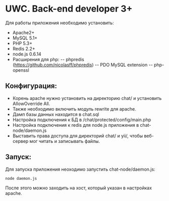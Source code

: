 # UWC. Back-end developer 3+

<p>Для работы приложения необходимо установить:</p>

- Apache2+
- MySQL 5.1+
- PHP 5.3+
- Redis 2.2+
- node.js 0.6.14
- Расширения для php:
-- phpredis (https://github.com/nicolasff/phpredis)
-- PDO MySQL extension
-- php-openssl

## Конфигурация:
- Корень apache нужно установить на директорию chat/ и установить AllowOverride All.
- Также необходимо включить модуль rewrite для apache.
- Дамп базы данных находится в chat.sql
- Настройка подключения к БД в /chat/protected/config/main.php
- Настройка подключения к redis для node.js приложения в chat-node/daemon.js
- Выставить права доступа для директорий chat/ и yii/, чтобы веб-сервер мог читать и записывать файлы.

## Запуск:
Для запуска приложения неоходимо запустить chat-node/daemon.js:

	node daemon.js

После этого можно заходить на хост, который указан в настройках apache.
